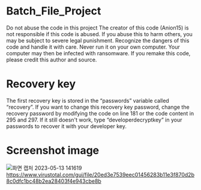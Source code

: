 # Batch_File_Project
Do not abuse the code in this project
The creator of this code (Anion15) is not responsible if this code is abused.
If you abuse this to harm others, you may be subject to severe legal punishment.
Recognize the dangers of this code and handle it with care.
Never run it on your own computer. Your computer may then be infected with ransomware.
If you remake this code, please credit this author and source.

# Recovery key
The first recovery key is stored in the “passwords” variable called “recovery”. If you want to change this recovery key password, change the recovery password by modifying the code on line 181 or the code content in 295 and 297. If it still doesn't work, type “developerdecryptkey” in your passwords to recover it with your developer key.

# Screenshot image
![화면 캡처 2023-05-13 141619](https://github.com/Anion15/Batch_File_Project/assets/125840838/9f33543d-e4b9-4ea9-8ffd-39aad1b347fe)
https://www.virustotal.com/gui/file/20ed3e7539eec01456283b11e3f870d2b8c0dfc1bc48b2ea28403f4e943cbe8b
